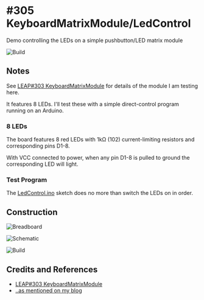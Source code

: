 # #305 KeyboardMatrixModule/LedControl

Demo controlling the LEDs on a simple pushbutton/LED matrix module

![Build](./assets/LedControl_build.jpg?raw=true)

## Notes

See [LEAP#303 KeyboardMatrixModule](../) for details of the module I am testing here.

It features 8 LEDs. I'll test these with a simple direct-control program running on an Arduino.

### 8 LEDs

The board features 8 red LEDs with 1kΩ (102) current-limiting resistors and corresponding pins D1-8.

With VCC connected to power, when any pin D1-8 is pulled to ground the corresponding LED will light.


### Test Program

The [LedControl.ino](./LedControl.ino) sketch does no more than switch the LEDs on in order.


## Construction

![Breadboard](./assets/LedControl_bb.jpg?raw=true)

![Schematic](./assets/LedControl_schematic.jpg?raw=true)

![Build](./assets/LedControl_build.jpg?raw=true)

## Credits and References
* [LEAP#303 KeyboardMatrixModule](../)
* [..as mentioned on my blog](https://blog.tardate.com/2017/05/leap303-keyboard-matrix-module.html)

